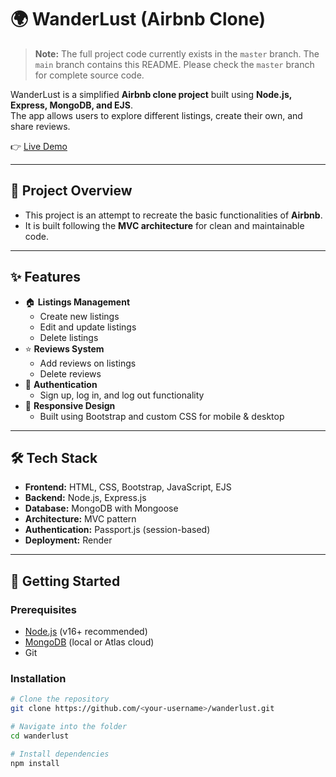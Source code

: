 # 🌍 WanderLust (Airbnb Clone)

> **Note:** The full project code currently exists in the `master` branch. The `main` branch contains this README. Please check the `master` branch for complete source code.

WanderLust is a simplified **Airbnb clone project** built using **Node.js, Express, MongoDB, and EJS**.  
The app allows users to explore different listings, create their own, and share reviews.  

👉 [Live Demo](https://wanderlust-sfox.onrender.com/listings)

---

## 📖 Project Overview
- This project is an attempt to recreate the basic functionalities of **Airbnb**.  
- It is built following the **MVC architecture** for clean and maintainable code.  

---

## ✨ Features
- 🏠 **Listings Management**
  - Create new listings
  - Edit and update listings
  - Delete listings  
- ⭐ **Reviews System**
  - Add reviews on listings
  - Delete reviews  
- 👤 **Authentication**
  - Sign up, log in, and log out functionality  
- 📱 **Responsive Design**
  - Built using Bootstrap and custom CSS for mobile & desktop  

---

## 🛠 Tech Stack
- **Frontend:** HTML, CSS, Bootstrap, JavaScript, EJS  
- **Backend:** Node.js, Express.js  
- **Database:** MongoDB with Mongoose  
- **Architecture:** MVC pattern  
- **Authentication:** Passport.js (session-based)  
- **Deployment:** Render  

---

## 🚀 Getting Started

### Prerequisites
- [Node.js](https://nodejs.org/) (v16+ recommended)  
- [MongoDB](https://www.mongodb.com/) (local or Atlas cloud)  
- Git  

### Installation
```bash
# Clone the repository
git clone https://github.com/<your-username>/wanderlust.git

# Navigate into the folder
cd wanderlust

# Install dependencies
npm install

